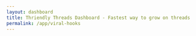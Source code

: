 ```yaml
---
layout: dashboard
title: Thriendly Threads Dashboard - Fastest way to grow on threads
permalink: /app/viral-hooks
---
```


<head>
    <meta charset="UTF-8">
    <meta name="viewport" content="width=device-width, initial-scale=1.0">
    <title>Thriendly Threads Dashboard</title>
    <link href="https://cdn.jsdelivr.net/npm/bootstrap@5.1.3/dist/css/bootstrap.min.css" rel="stylesheet">
    <link rel="stylesheet" href="https://cdnjs.cloudflare.com/ajax/libs/font-awesome/5.15.3/css/all.min.css">
    <style>
        .card-hover:hover {
            transform: translateY(-5px);
            box-shadow: 0 4px 15px rgba(0, 0, 0, 0.1);
            transition: all 0.3s ease;
            cursor: pointer;
        }

        .template-section,
        .example-section {
            /* background-color: #f8f9fa; */
            background-color: #e4f5f7;
            padding: 15px;
            border-radius: 5px;
            margin-bottom: 15px;
        }

        .example-section {
            /* background-color: #0e467d; */
            background-color: #f5f5f5;
        }

        .content-area {
            white-space: pre-wrap;
            font-family: monospace;
            margin-top: 5px;
        }

        .section-title {
            margin-bottom: 0;
            font-weight: bold;
        }

        .hook-creation {
            display: none;
        }

        .hook-creation .row {
            min-height: 400px;
            column-gap: 20px;
        }

        .hook-creation .col {
            padding: 20px;
            border: 1px solid #dee2e6;
            border-radius: 5px;
        }

        #generatedHook pre {
            white-space: pre-wrap;
            word-wrap: break-word;
            max-width: 100%;
            overflow-x: hidden;
        }
    </style>
</head>

<body>
    <div id="content" class="container mt-4">
        <h3 class="mb-4 text-primary">Thriendly Threads Templates</h3>

        <div id="templatesView">
            <div class="mb-4">
                <h5>Viral thread templates that help you grow faster on Threads</h5>
                <p>Just choose a template and ask our AI to create a thread. It does all the magic.</p>
            </div>

            <div class="row" id="templateCards">
                <!-- Template cards will be dynamically inserted here -->
            </div>

            <div class="row mt-4">
                <div class="col-12 text-center">
                    <p>More templates coming soon!</p>
                    <a class="btn btn-success" target="_blank" href="https://forms.gle/vat3karHYLDtL1uL9">Join Priority
                        Waitlist</a>
                </div>
            </div>
        </div>

        <div class="hook-creation">
            <button id="backButton" class="btn btn-secondary mb-3">
                <i class="fas fa-arrow-left"></i> Back to Templates
            </button>
            <h4 class="mb-4">Create Similar Hook</h4>
            <div class="row g-2">
                <div class="col" id="templateSection">
                    <h5 id="templateTitle" class="mb-3"></h5>
                    <p id="templateDescription" class="mb-4"></p>

                    <div class="template-section">
                        <h5 class="section-title">Template:</h5>
                        <div id="templateContent" class="content-area"></div>
                    </div>

                    <div class="example-section">
                        <h5 class="section-title">Example:</h5>
                        <div id="exampleContent" class="content-area"></div>
                    </div>

                    <div class="viewpost-section">
                        <a id="templateSectionLink" target="_blank" href="#" class="btn btn-success">View Post &nbsp;<i class="fa-solid fa-arrow-up-right-from-square"></i></a>
                    </div>
                </div>
                <div class="col" id="createHookSection">
                    <h5>Create Your Hook</h5>
                    <form id="hookForm">
                        <div class="mb-3">
                            <label for="topic" class="form-label">Your Topic</label>
                            <input type="text" class="form-control" id="topic" required placeholder="Eg: 10 ways to make money online">
                        </div>
                        <div class="mb-3">
                            <label for="additionalInfo" class="form-label">Additional Information (optional)</label>
                            <textarea class="form-control" id="additionalInfo" rows="3"></textarea>
                        </div>
                        <button type="submit" class="btn btn-primary">Generate Hook &nbsp;<i class="fa-solid fa-wand-magic-sparkles"></i></button>
                    </form>
                    <div id="generatedHook" class="mt-4"></div>
                </div>
            </div>
        </div>
    </div>

    <script src="https://code.jquery.com/jquery-3.6.0.min.js"></script>
    <script src="https://cdn.jsdelivr.net/npm/bootstrap@5.1.3/dist/js/bootstrap.bundle.min.js"></script>
    <script>
        // Define the JSON data for thread templates
        const threadTemplates = [
            {
                title: "Grab Attention",
                description: "Hook designed to grab users attention. Best suited to increase followers and views",
                icon: "fas fa-eye",
                fullDescription: "This template is designed to quickly capture the audience's attention by highlighting a powerful tool or technology and its potential benefits. It then promises to provide valuable resources or strategies to help users leverage this tool effectively.",
                template: "{Tool/Technology} is a {benefit/advantage}.\nYet people don't know how to {specific action related to the benefit}.\n{X number} of {templates/resources/strategies} that help you {achieve the benefit}.\n({Additional detail about versatility or reuse}) 🧵",
                example: "ChatGPT is a money making machine.\nYet people don't know how to monetize from it.\n10 ChatGPT master prompt templates that help you make money.\n(Prompts can be reused in multiple niches) 🧵",
                link: "https://www.threads.net/@thetipseason/post/C90IUTqSsav"
            },
            {
                title: "How-To Guide",
                description: "Step-by-step instructions on a specific topic",
                icon: "fas fa-list-ol",
                fullDescription: "Create a comprehensive guide that walks your audience through a process or task. Break down complex topics into easy-to-follow steps, making it simple for readers to implement your advice.",
                template: "1. Introduction: [Brief overview of the topic]\n2. Step 1: [First step]\n3. Step 2: [Second step]\n...\n10. Conclusion: [Summary and final thoughts]",
                example: "How to Start a Successful Blog in 10 Steps\n\n1. Introduction: Starting a blog can be a rewarding experience...\n2. Choose your niche: Decide on a topic you're passionate about...\n3. Select a blogging platform: WordPress, Blogger, or Medium...\n...\n10. Conclusion: By following these steps, you'll be well on your way...",
                link: "#"
            },
            // Add more templates here
        ];

        // Function to create a card for each template
        function createTemplateCard(template, index) {
            return `
                <div class="col-md-6 col-lg-4 mb-4">
                    <div class="card h-100 card-hover" data-index="${index}">
                        <div class="card-body text-center">
                            <i class="${template.icon} fa-3x mb-3 text-primary"></i>
                            <h5 class="card-title">${template.title}</h5>
                            <p class="card-text">${template.description}</p>
                        </div>
                    </div>
                </div>
            `;
        }

        // Function to load and display template cards
        function loadTemplateCards() {
            const cardContainer = $('#templateCards');
            threadTemplates.forEach((template, index) => {
                cardContainer.append(createTemplateCard(template, index));
            });
        }

        // Function to show hook creation form
        function showHookCreation(template) {
            $('#templatesView').hide();
            $('#templateTitle').text(template.title);
            $('#templateDescription').text(template.fullDescription);
            $('#templateSectionLink').attr('href', template.link);
            $('#templateContent').text(template.template);
            $('#exampleContent').text(template.example);
            $('.hook-creation').show();
        }

        // Function to show templates view
        function showTemplatesView() {
            $('.hook-creation').hide();
            $('#templatesView').show();
        }

        // Load cards and set up event listeners when the document is ready
        $(document).ready(function () {
            loadTemplateCards();

            // Make entire card clickable
            $(document).on('click', '.card', function () {
                const index = $(this).data('index');
                showHookCreation(threadTemplates[index]);
            });

            // Handle "Back to Templates" button click
            $('#backButton').on('click', function () {
                const topic = $('#topic').val().trim();
                if (topic) {
                    if (confirm("You have a draft topic. Are you sure you want to go back? Your progress will be lost.")) {
                        showTemplatesView();
                        $('#topic').val('');
                        $('#additionalInfo').val('');
                        $('#generatedHook').empty();
                    }
                } else {
                    showTemplatesView();
                }
            });

            // Handle form submission
            $('#hookForm').on('submit', function (e) {
                e.preventDefault();
                const topic = $('#topic').val();
                const additionalInfo = $('#additionalInfo').val();

                // Simulating API call
                setTimeout(() => {
                    const generatedHook = `Generated hook for "${topic}":\n\n${topic} is a game-changer.\nYet people don't know how to leverage it effectively.\n5 strategies that help you maximize ${topic}'s potential.\n(These strategies work across various industries) 🧵`;
                    $('#generatedHook').html(`<h6>Generated Hook:</h6><pre>${generatedHook}Yet people don't know how to leverage it effectively.\nYet people don't know how to leverage it effectively.\nYet people don't know how to leverage it effectively.\nYet people don't know how to leverage it effectively.\nYet people don't know how to leverage it effectively.le don't know how to lele don't know how to lele don't know how to lele don't know how to lele don't know how to le\n</pre>`);
                }, 1);
            });
        });
    </script>
</body>